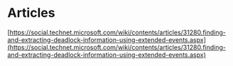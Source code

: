 # Articles

[https://social.technet.microsoft.com/wiki/contents/articles/31280.finding-and-extracting-deadlock-information-using-extended-events.aspx](https://social.technet.microsoft.com/wiki/contents/articles/31280.finding-and-extracting-deadlock-information-using-extended-events.aspx)


